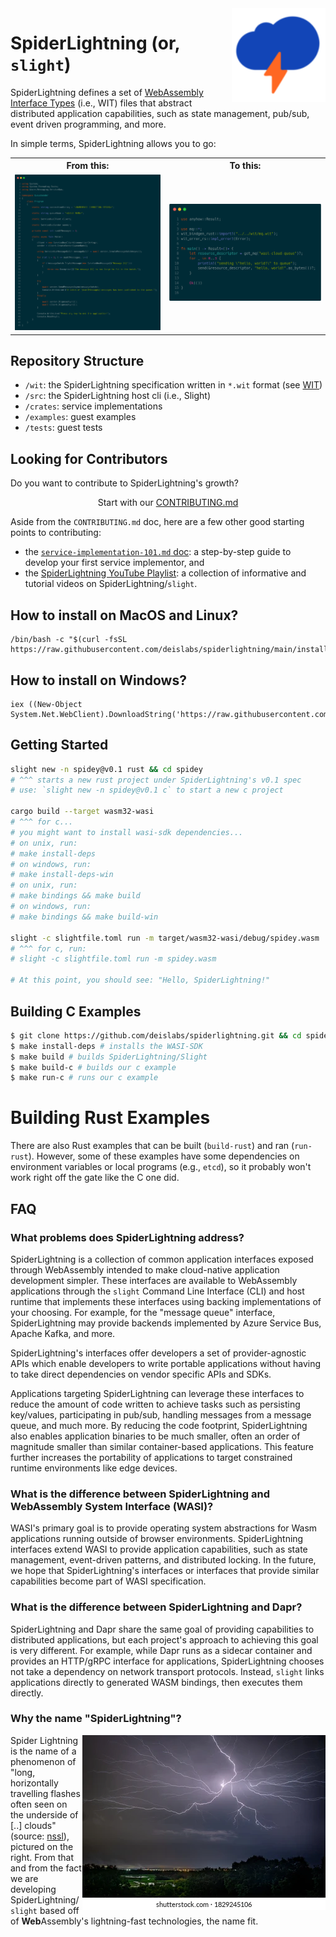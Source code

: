 <img align="right" src="docs/images/tmp-logo.png" width="150px" />

# SpiderLightning (or, `slight`)
SpiderLightning defines a set of [WebAssembly Interface Types](https://github.com/WebAssembly/interface-types/blob/main/proposals/interface-types/Explainer.md) (i.e., WIT) files that abstract distributed application capabilities, such as state management, pub/sub, event driven programming, and more.  

In simple terms, SpiderLightning allows you to go:
<table>
<tr>
    <th>From this:</th>
    <th>To this:</th>
</tr>
<tr>
    <td><img src="docs/images/readme0.png"/></td>
    <td><img src="docs/images/readme1.png"/></td>
</tr>
</table>


## Repository Structure

- `/wit`: the SpiderLightning specification written in `*.wit` format (see [WIT](https://github.com/bytecodealliance/wit-bindgen/blob/main/WIT.md))
- `/src`: the SpiderLightning host cli (i.e., Slight)
- `/crates`: service implementations
- `/examples`: guest examples
- `/tests`: guest tests

## Looking for Contributors
Do you want to contribute to SpiderLightning's growth? 

<p align="center">Start with our <a href="https://github.com/deislabs/spiderlightning/blob/main/CONTRIBUTING.md">CONTRIBUTING.md</a></p>

Aside from the `CONTRIBUTING.md` doc, here are a few other good starting points to contributing:
- the [`service-implementation-101.md` doc](https://github.com/deislabs/spiderlightning/blob/main/docs/service-implementation-101.md): a step-by-step guide to develop your first service implementor, and
- the [SpiderLightning YouTube Playlist](https://www.youtube.com/playlist?list=PLL6BzOBDywQcXy3otj_Y-20SCSOv-MxT3): a collection of informative and tutorial videos on SpiderLightning/`slight`.

## How to install on MacOS and Linux?

```
/bin/bash -c "$(curl -fsSL https://raw.githubusercontent.com/deislabs/spiderlightning/main/install.sh)"
```

## How to install on Windows?

```
iex ((New-Object System.Net.WebClient).DownloadString('https://raw.githubusercontent.com/deislabs/spiderlightning/main/install.ps1'))
```

## Getting Started

```sh
slight new -n spidey@v0.1 rust && cd spidey
# ^^^ starts a new rust project under SpiderLightning's v0.1 spec
# use: `slight new -n spidey@v0.1 c` to start a new c project

cargo build --target wasm32-wasi
# ^^^ for c...
# you might want to install wasi-sdk dependencies...
# on unix, run: 
# make install-deps
# on windows, run:
# make install-deps-win
# on unix, run:
# make bindings && make build
# on windows, run:
# make bindings && make build-win

slight -c slightfile.toml run -m target/wasm32-wasi/debug/spidey.wasm
# ^^^ for c, run:
# slight -c slightfile.toml run -m spidey.wasm

# At this point, you should see: "Hello, SpiderLightning!"
```

## Building C Examples

```sh
$ git clone https://github.com/deislabs/spiderlightning.git && cd spiderlightning/ # clone our repo locally and go into it
$ make install-deps # installs the WASI-SDK
$ make build # builds SpiderLightning/Slight
$ make build-c # builds our c example
$ make run-c # runs our c example
```

# Building Rust Examples

There are also Rust examples that can be built (`build-rust`) and ran (`run-rust`). However, some of these examples have some dependencies on environment variables or local programs (e.g., `etcd`), so it probably won't work right off the gate like the C one did.

## FAQ

### What problems does SpiderLightning address?

SpiderLightning is a collection of common application interfaces exposed through WebAssembly intended to make cloud-native application development simpler. These interfaces are available to WebAssembly applications through the `slight` Command Line Interface (CLI) and host runtime that implements these interfaces using backing implementations of your choosing. For example, for the "message queue" interface, SpiderLightning may provide backends implemented by Azure Service Bus, Apache Kafka, and more.

SpiderLightning's interfaces offer developers a set of provider-agnostic APIs which enable developers to write portable applications without having to take direct dependencies on vendor specific APIs and SDKs.

Applications targeting SpiderLightning can leverage these interfaces to reduce the amount of code written to achieve tasks such as persisting key/values, participating in pub/sub, handling messages from a message queue, and much more. By reducing the code footprint, SpiderLightning also enables application binaries to be much smaller, often an order of magnitude smaller than similar container-based applications. This feature further increases the portability of applications to target constrained runtime environments like edge devices.

### What is the difference between SpiderLightning and WebAssembly System Interface (WASI)?

WASI's primary goal is to provide operating system abstractions for Wasm applications running outside of browser environments. SpiderLightning interfaces extend WASI to provide application capabilities, such as state management, event-driven patterns, and distributed locking. In the future, we hope that SpiderLightning's interfaces or interfaces that provide similar capabilities become part of WASI specification.

### What is the difference between SpiderLightning and Dapr?

SpiderLightning and Dapr share the same goal of providing capabilities to distributed applications, but each project's approach to achieving this goal is very different. For example, while Dapr runs as a sidecar container and provides an HTTP/gRPC interface for applications, SpiderLightning chooses not take a dependency on network transport protocols. Instead, `slight` links applications directly to generated WASM bindings, then executes them directly.

### Why the name "SpiderLightning"?

<img align="right" margin=".1em" src="docs/images/readme2.jpg"/>

Spider Lightning is the name of a phenomenon of "long, horizontally travelling flashes often seen on the underside of [..] clouds" (source: [nssl](https://www.nssl.noaa.gov/education/svrwx101/lightning/types/#:~:text=Spider%20lightning%20refers%20to%20long,often%20linked%20to%20%2BCG%20flashes.)), pictured on the right. From that and from the fact we are developing SpiderLightning/`slight` based off of **Web**Assembly's lightning-fast technologies, the name fit.
